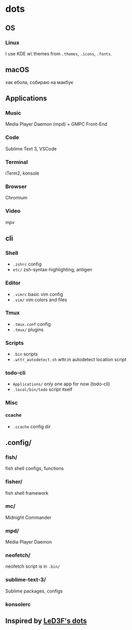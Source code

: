 # dots

## OS

### Linux

I use KDE w\ themes from `.themes`, `.icons`, `.fonts`.

## macOS

хак ебола, собираю на макбук

## Applications

### Music 

Media Player Daemon (mpd) + GMPC Front-End

### Code

Sublime Text 3, VSCode

### Terminal

iTerm2, konsole

### Browser 

Chromium

### Video

mpv



## cli

### Shell

- `.zshrc` config
- `etc/` zsh-syntax-highlighting; antigen

### Editor

- `.vimrc` basic vim config
- `.vim/` vim colors and files

### Tmux

- `.tmux.conf` config
- `.tmux/` plugins

### Scripts

- `.bin` scripts
- `.wttr_autodetect.sh` wttr.in autodetect location script 

### todo-cli 

- `Applications/` only one app for now (todo-cli)
- `.local/bin/todo` script itself

### Misc 

#### ccache

- `.ccache` config dir



## .config/

### fish/

fish shell configs, functions

### fisher/

fish shell framework

### mc/ 

Midnight Commander

### mpd/

Media Player Daemon

### neofetch/

neofetch script is in `.bin/`

### sublime-text-3/

Sublime packages, configs

### konsolerc


## Inspired by [LeD3F's dots](https://github.com/LeD3F/dots)